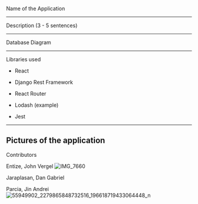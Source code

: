 Name of the Application

------------------------------

Description (3 - 5 sentences)

------------------------------

Database Diagram

------------------------------

Libraries used

- React

- Django Rest Framework

- React Router

- Lodash (example)

- Jest

------------------------------

Pictures of the application 
------------------------------





Contributors 

Entize, John Vergel
![IMG_7660](https://github.com/DanJaraplasan/4-319-CS-Sir-Dwights-Angels/assets/77042439/e984f564-4073-4f65-b560-c57e1c9cd2ee)

Jaraplasan, Dan Gabriel

Parcia, Jin Andrei
![55949902_2279865848732516_196618719433064448_n](https://github.com/DanJaraplasan/4-319-CS-Sir-Dwights-Angels/assets/77042439/1ef99a34-eda6-4287-9532-7a3391752fbe)
